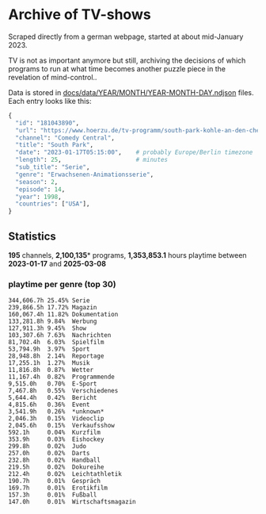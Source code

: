 # Archive of TV-shows

Scraped directly from a german webpage, started at about mid-January 2023.

TV is not as important anymore but still, archiving the decisions of which programs to run at what time
becomes another puzzle piece in the revelation of mind-control.. 

Data is stored in [docs/data/YEAR/MONTH/YEAR-MONTH-DAY.ndjson](docs/data/) files. 
Each entry looks like this:

```python
{
  "id": "181043890", 
  "url": "https://www.hoerzu.de/tv-programm/south-park-kohle-an-den-chefkoch/bid_181043890/", 
  "channel": "Comedy Central", 
  "title": "South Park", 
  "date": "2023-01-17T05:15:00",    # probably Europe/Berlin timezone 
  "length": 25,                     # minutes 
  "sub_title": "Serie", 
  "genre": "Erwachsenen-Animationsserie", 
  "season": 2, 
  "episode": 14, 
  "year": 1998, 
  "countries": ["USA"],
}
```

## Statistics

**195** channels, **2,100,135*** programs, **1,353,853.1** hours playtime between **2023-01-17** and **2025-03-08**


### playtime per genre (top 30)

    344,606.7h 25.45% Serie
    239,866.5h 17.72% Magazin
    160,067.4h 11.82% Dokumentation
    133,281.8h 9.84%  Werbung
    127,911.3h 9.45%  Show
    103,307.6h 7.63%  Nachrichten
    81,702.4h  6.03%  Spielfilm
    53,794.9h  3.97%  Sport
    28,948.8h  2.14%  Reportage
    17,255.1h  1.27%  Musik
    11,816.8h  0.87%  Wetter
    11,167.4h  0.82%  Programmende
    9,515.0h   0.70%  E-Sport
    7,467.8h   0.55%  Verschiedenes
    5,644.4h   0.42%  Bericht
    4,815.6h   0.36%  Event
    3,541.9h   0.26%  *unknown*
    2,046.3h   0.15%  Videoclip
    2,045.6h   0.15%  Verkaufsshow
    592.1h     0.04%  Kurzfilm
    353.9h     0.03%  Eishockey
    299.8h     0.02%  Judo
    257.0h     0.02%  Darts
    232.8h     0.02%  Handball
    219.5h     0.02%  Dokureihe
    212.4h     0.02%  Leichtathletik
    190.7h     0.01%  Gespräch
    169.7h     0.01%  Erotikfilm
    157.3h     0.01%  Fußball
    147.0h     0.01%  Wirtschaftsmagazin
